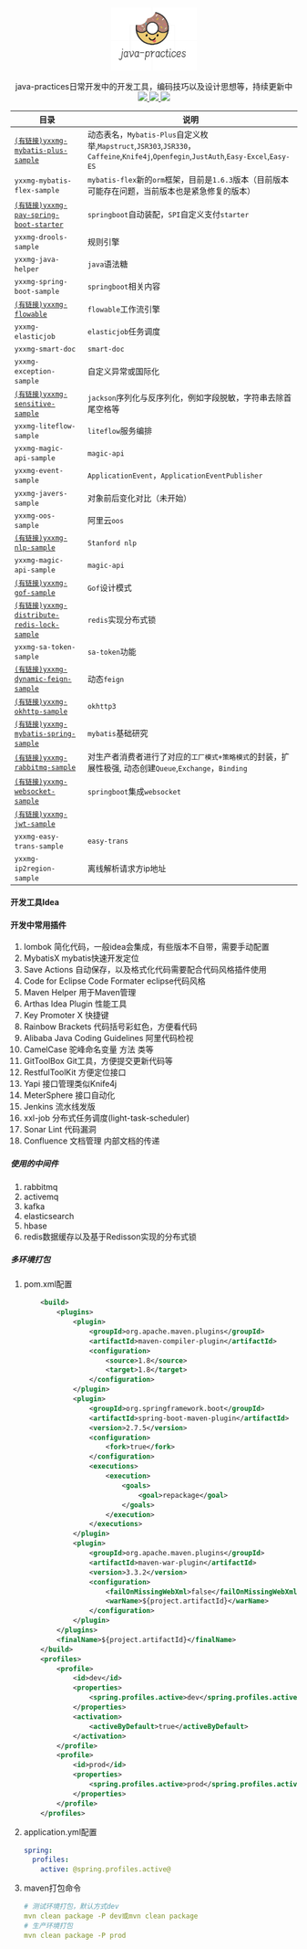 <p align="center">
    <img src="images/logo.png" width="150">
    <p align="center">
    	java-practices日常开发中的开发工具，编码技巧以及设计思想等，持续更新中
    	<br>
    	<a href="http://www.apache.org/licenses/LICENSE-2.0.html">
      		<img src="http://img.shields.io/:license-apache-blue.svg" >
   		</a>
   		<a href="https://www.oracle.com/technetwork/java/javase/downloads">
      		<img src="https://img.shields.io/badge/JDK-1.8-green.svg" >
   		</a>        	  
    	<a href="https://gitee.com/youxiaxiaomage/java-practices/releases">
       		<img src="https://img.shields.io/badge/1.0.0-brightgreen.svg" >
     	</a>
    </p>    
</p>

| 目录                                                         | 说明                                                         |
| ------------------------------------------------------------ | ------------------------------------------------------------ |
| [`(有链接)yxxmg-mybatis-plus-sample`](./yxxmg-mybatis-plus-sample/readme.md) | 动态表名，`Mybatis-Plus`自定义枚举,`Mapstruct`,`JSR303`,`JSR330`，`Caffeine`,`Knife4j`,`Openfegin`,`JustAuth`,`Easy-Excel`,`Easy-ES` |
| `yxxmg-mybatis-flex-sample`                                  | `mybatis-flex`新的`orm`框架，目前是`1.6.3`版本（目前版本可能存在问题，当前版本也是紧急修复的版本） |
| [`(有链接)yxxmg-pay-spring-boot-starter`](./yxxmg-pay-spring-boot-starter/readme.md) | `springboot`自动装配，`SPI`自定义支付`starter`               |
| `yxxmg-drools-sample`                                        | 规则引擎                                                     |
| `yxxmg-java-helper`                                          | `java`语法糖                                                 |
| `yxxmg-spring-boot-sample`                                   | `springboot`相关内容                                         |
| [`(有链接)yxxmg-flowable`](./yxxmg-flowable/README.md)       | `flowable`工作流引擎                                         |
| `yxxmg-elasticjob`                                           | `elasticjob`任务调度                                         |
| `yxxmg-smart-doc`                                            | `smart-doc`                                                  |
| `yxxmg-exception-sample`                                     | 自定义异常或国际化                                           |
| [`(有链接)yxxmg-sensitive-sample`](./yxxmg-sensitive-sample/readme.md) | `jackson`序列化与反序列化，例如字段脱敏，字符串去除首尾空格等 |
| `yxxmg-liteflow-sample`                                      | `liteflow`服务编排                                           |
| `yxxmg-magic-api-sample`                                     | `magic-api`                                                  |
| `yxxmg-event-sample`                                         | `ApplicationEvent`，`ApplicationEventPublisher`              |
| `yxxmg-javers-sample`                                        | 对象前后变化对比（未开始）                                   |
| `yxxmg-oos-sample`                                           | 阿里云`oos`                                                  |
| [`(有链接)yxxmg-nlp-sample`](./yxxmg-nlp-sample/README.md)   | `Stanford nlp`                                               |
| `yxxmg-magic-api-sample`                                     | `magic-api`                                                  |
| [`(有链接)yxxmg-gof-sample`](./yxxmg-gof-sample/README.md)   | `Gof`设计模式                                                |
| [`(有链接)yxxmg-distribute-redis-lock-sample`](./yxxmg-distribute-redis-lock-sample/readme.md) | `redis`实现分布式锁                                          |
| `yxxmg-sa-token-sample`                                      | `sa-token`功能                                               |
| [`(有链接)yxxmg-dynamic-feign-sample`](./yxxmg-dynamic-feign-sample/readme.md) | 动态`feign`                                                  |
| [`(有链接)yxxmg-okhttp-sample`](./yxxmg-okhttp-sample/README.md) | `okhttp3`                                                    |
| [`(有链接)yxxmg-mybatis-spring-sample`](./yxxmg-mybatis-spring-sample/readme_zh.md) | `mybatis`基础研究                                            |
| [`(有链接)yxxmg-rabbitmq-sample`](./yxxmg-rabbitmq-sample/README.md) | 对生产者消费者进行了对应的`工厂模式+策略模式`的封装，扩展性极强, 动态创建`Queue`,`Exchange`，`Binding` |
| [`(有链接)yxxmg-websocket-sample`](./yxxmg-websocket-sample/README.md) | `springboot`集成`websocket`                                  |
| [`(有链接)yxxmg-jwt-sample`](./yxxmg-jwt-sample/README.md)   |                                                              |
| `yxxmg-easy-trans-sample`                                    | `easy-trans`                                                 |
| `yxxmg-ip2region-sample`                                     | 离线解析请求方ip地址                                         |

#### 开发工具Idea

#### 开发中常用插件

1. lombok 简化代码，一般idea会集成，有些版本不自带，需要手动配置
2. MybatisX mybatis快速开发定位
3. Save Actions 自动保存，以及格式化代码需要配合代码风格插件使用
4. Code for Eclipse Code Formater eclipse代码风格
5. Maven Helper 用于Maven管理
6. Arthas Idea Plugin 性能工具
7. Key Promoter X 快捷键
8. Rainbow Brackets 代码括号彩虹色，方便看代码
9. Alibaba Java Coding Guidelines 阿里代码检视
10. CamelCase 驼峰命名变量 方法 类等
11. GitToolBox Git工具，方便提交更新代码等
12. RestfulToolKit 方便定位接口
13. Yapi 接口管理类似Knife4j
14. MeterSphere 接口自动化
15. Jenkins 流水线发版
16. xxl-job 分布式任务调度(light-task-scheduler)
17. Sonar Lint 代码漏洞
18. Confluence 文档管理 内部文档的传递

##### 使用的中间件

1. rabbitmq
2. activemq
3. kafka
4. elasticsearch
5. hbase
6. redis数据缓存以及基于Redisson实现的分布式锁

##### 多环境打包

1. pom.xml配置

   ```xml
       <build>
           <plugins>
               <plugin>
                   <groupId>org.apache.maven.plugins</groupId>
                   <artifactId>maven-compiler-plugin</artifactId>
                   <configuration>
                       <source>1.8</source>
                       <target>1.8</target>
                   </configuration>
               </plugin>
               <plugin>
                   <groupId>org.springframework.boot</groupId>
                   <artifactId>spring-boot-maven-plugin</artifactId>
                   <version>2.7.5</version>
                   <configuration>
                       <fork>true</fork>
                   </configuration>
                   <executions>
                       <execution>
                           <goals>
                               <goal>repackage</goal>
                           </goals>
                       </execution>
                   </executions>
               </plugin>
               <plugin>
                   <groupId>org.apache.maven.plugins</groupId>
                   <artifactId>maven-war-plugin</artifactId>
                   <version>3.3.2</version>
                   <configuration>
                       <failOnMissingWebXml>false</failOnMissingWebXml>
                       <warName>${project.artifactId}</warName>
                   </configuration>
               </plugin>
           </plugins>
           <finalName>${project.artifactId}</finalName>
       </build>
       <profiles>
           <profile>
               <id>dev</id>
               <properties>
                   <spring.profiles.active>dev</spring.profiles.active>
               </properties>
               <activation>
                   <activeByDefault>true</activeByDefault>
               </activation>
           </profile>
           <profile>
               <id>prod</id>
               <properties>
                   <spring.profiles.active>prod</spring.profiles.active>
               </properties>
           </profile>
       </profiles>
   ```

2. application.yml配置

   ```yaml
   spring:
     profiles:
       active: @spring.profiles.active@
   ```

3. maven打包命令

   ```yaml
   # 测试环境打包，默认方式dev
   mvn clean package -P dev或mvn clean package
   # 生产环境打包
   mvn clean package -P prod
   ```


